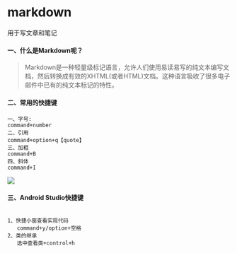 # markdown
 用于写文章和笔记

####  一、什么是Markdown呢？

> Markdown是一种轻量级标记语言，允许人们使用易读易写的纯文本编写文档，然后转换成有效的XHTML(或者HTML)文档。这种语言吸收了很多电子邮件中已有的纯文本标记的特性。

#### 二、常用的快捷键

```
一、字号:
command+number
二、引用
command+option+q【quote】
三、加粗
command+B
四、斜体
command+I
```

![](https://gitee.com/LuHenChang/blog_pic/raw/master/WechatIMG516.jpeg)

#### 三、Android Studio快捷键

```

1、快捷小窗查看实现代码 
   command+y/option+空格
2、类的继承
   选中查看类+control+h


```
